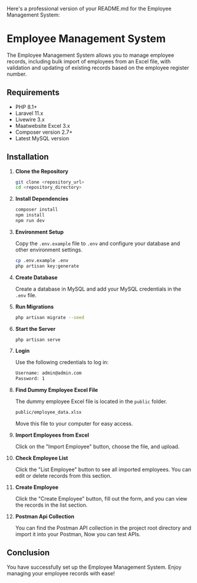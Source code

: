 Here's a professional version of your README.md for the Employee Management System:

# Employee Management System

The Employee Management System allows you to manage employee records, including bulk import of employees from an Excel file, with validation and updating of existing records based on the employee register number.

## Requirements

- PHP 8.1+
- Laravel 11.x
- Livewire 3.x
- Maatwebsite Excel 3.x
- Composer version 2.7+
- Latest MySQL version

## Installation

1. **Clone the Repository**

    ```sh
    git clone <repository_url>
    cd <repository_directory>
    ```

2. **Install Dependencies**

    ```sh
    composer install
    npm install
    npm run dev
    ```

3. **Environment Setup**

    Copy the `.env.example` file to `.env` and configure your database and other environment settings.

    ```sh
    cp .env.example .env
    php artisan key:generate
    ```

4. **Create Database**

    Create a database in MySQL and add your MySQL credentials in the `.env` file.

5. **Run Migrations**

    ```sh
    php artisan migrate --seed
    ```

6. **Start the Server**

    ```sh
    php artisan serve
    ```

7. **Login**

    Use the following credentials to log in:

    ```sh
    Username: admin@admin.com
    Password: 1
    ```

8. **Find Dummy Employee Excel File**

    The dummy employee Excel file is located in the `public` folder.

    ```sh
    public/employee_data.xlsx
    ```

    Move this file to your computer for easy access.

9. **Import Employees from Excel**

    Click on the "Import Employee" button, choose the file, and upload.

10. **Check Employee List**

    Click the "List Employee" button to see all imported employees. You can edit or delete records from this section.

11. **Create Employee**

    Click the "Create Employee" button, fill out the form, and you can view the records in the list section.

12. **Postman Api Collection**

    You can find the Postman API collection in the project root directory and import it into your Postman, Now you can test APIs.

## Conclusion

You have successfully set up the Employee Management System. Enjoy managing your employee records with ease!
